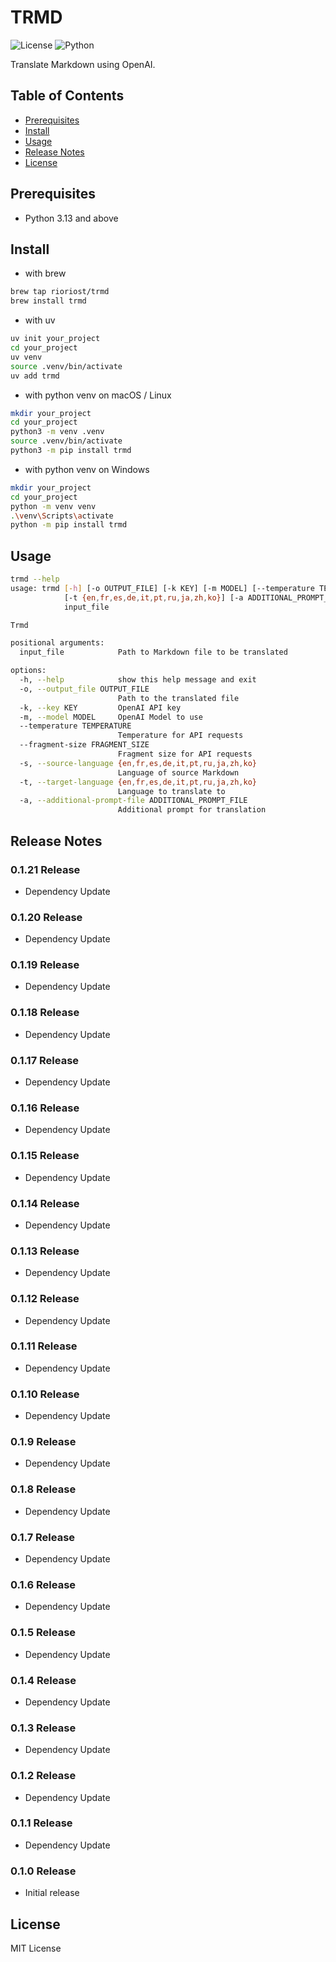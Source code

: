 # TRMD

![License](https://img.shields.io/badge/license-MIT-blue.svg)
![Python](https://img.shields.io/badge/Python-3.13%2B-blue)

Translate Markdown using OpenAI.

## Table of Contents

- [Prerequisites](#prerequisites)
- [Install](#install)
- [Usage](#usage)
- [Release Notes](#release-notes)
- [License](#license)

## Prerequisites

- Python 3.13 and above

## Install

- with brew

```bash
brew tap rioriost/trmd
brew install trmd
```

- with uv

```bash
uv init your_project
cd your_project
uv venv
source .venv/bin/activate
uv add trmd
```

- with python venv on macOS / Linux

```bash
mkdir your_project
cd your_project
python3 -m venv .venv
source .venv/bin/activate
python3 -m pip install trmd
```

- with python venv on Windows

```bash
mkdir your_project
cd your_project
python -m venv venv
.\venv\Scripts\activate
python -m pip install trmd
```

## Usage

```bash
trmd --help
usage: trmd [-h] [-o OUTPUT_FILE] [-k KEY] [-m MODEL] [--temperature TEMPERATURE] [--fragment-size FRAGMENT_SIZE] [-s {en,fr,es,de,it,pt,ru,ja,zh,ko}]
            [-t {en,fr,es,de,it,pt,ru,ja,zh,ko}] [-a ADDITIONAL_PROMPT_FILE]
            input_file

Trmd

positional arguments:
  input_file            Path to Markdown file to be translated

options:
  -h, --help            show this help message and exit
  -o, --output_file OUTPUT_FILE
                        Path to the translated file
  -k, --key KEY         OpenAI API key
  -m, --model MODEL     OpenAI Model to use
  --temperature TEMPERATURE
                        Temperature for API requests
  --fragment-size FRAGMENT_SIZE
                        Fragment size for API requests
  -s, --source-language {en,fr,es,de,it,pt,ru,ja,zh,ko}
                        Language of source Markdown
  -t, --target-language {en,fr,es,de,it,pt,ru,ja,zh,ko}
                        Language to translate to
  -a, --additional-prompt-file ADDITIONAL_PROMPT_FILE
                        Additional prompt for translation
```

## Release Notes

### 0.1.21 Release
- Dependency Update

### 0.1.20 Release
- Dependency Update

### 0.1.19 Release
- Dependency Update

### 0.1.18 Release
- Dependency Update

### 0.1.17 Release
- Dependency Update

### 0.1.16 Release
- Dependency Update

### 0.1.15 Release
- Dependency Update

### 0.1.14 Release
- Dependency Update

### 0.1.13 Release
- Dependency Update

### 0.1.12 Release
- Dependency Update

### 0.1.11 Release
- Dependency Update

### 0.1.10 Release
- Dependency Update

### 0.1.9 Release
- Dependency Update

### 0.1.8 Release
- Dependency Update

### 0.1.7 Release
- Dependency Update

### 0.1.6 Release
- Dependency Update

### 0.1.5 Release
- Dependency Update

### 0.1.4 Release
- Dependency Update

### 0.1.3 Release
- Dependency Update

### 0.1.2 Release
- Dependency Update

### 0.1.1 Release
- Dependency Update

### 0.1.0 Release
- Initial release

## License

MIT License
